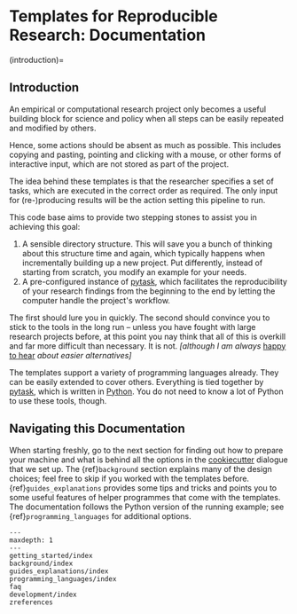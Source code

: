 # Templates for Reproducible Research: Documentation

(introduction)=

## Introduction

An empirical or computational research project only becomes a useful building block for
science and policy when all steps can be easily repeated and modified by others.

Hence, some actions should be absent as much as possible. This includes copying and
pasting, pointing and clicking with a mouse, or other forms of interactive input, which
are not stored as part of the project.

The idea behind these templates is that the researcher specifies a set of tasks, which
are executed in the correct order as required. The only input for (re-)producing results
will be the action setting this pipeline to run.

This code base aims to provide two stepping stones to assist you in achieving this goal:

1. A sensible directory structure. This will save you a bunch of thinking about this
   structure time and again, which typically happens when incrementally building up a
   new project. Put differently, instead of starting from scratch, you modify an example
   for your needs.
1. A pre-configured instance of [pytask](https://pytask-dev.readthedocs.io), which
   facilitates the reproducibility of your research findings from the beginning to the
   end by letting the computer handle the project's workflow.

The first should lure you in quickly. The second should convince you to stick to the
tools in the long run – unless you have fought with large research projects before, at
this point you nay think that all of this is overkill and far more difficult than
necessary. It is not. _\[although I am always_
[happy to hear](https://www.wiwi.uni-bonn.de/gaudecker/) _about easier alternatives\]_

The templates support a variety of programming languages already. They can be easily
extended to cover others. Everything is tied together by
[pytask](https://pytask-dev.readthedocs.io), which is written in
[Python](https://www.python.org/). You do not need to know a lot of Python to use these
tools, though.

## Navigating this Documentation

When starting freshly, go to the next section for finding out how to prepare your
machine and what is behind all the options in the
[cookiecutter](https://cookiecutter.readthedocs.io/en/stable) dialogue that we set up.
The {ref}`background` section explains many of the design choices; feel free to skip if
you worked with the templates before. {ref}`guides_explanations` provides some tips and
tricks and points you to some useful features of helper programmes that come with the
templates. The documentation follows the Python version of the running example; see
{ref}`programming_languages` for additional options.

```{toctree}
---
maxdepth: 1
---
getting_started/index
background/index
guides_explanations/index
programming_languages/index
faq
development/index
zreferences
```
